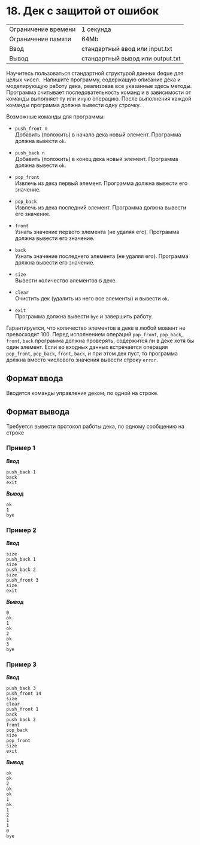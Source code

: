 # 18. Дек с защитой от ошибок

|                   |                                |
|-------------------|--------------------------------|
|Ограничение времени|1 секунда                       |
|Ограничение памяти |64Mb                            |
|Ввод               |стандартный ввод или input.txt  |
|Вывод              |стандартный вывод или output.txt|

Научитесь пользоваться стандартной структурой данных deque для целых чисел.  Напишите программу, содержащую описание дека и моделирующую работу дека, реализовав все указанные здесь методы. Программа считывает последовательность команд и в зависимости от команды выполняет ту или иную операцию. После выполнения каждой команды программа должна вывести одну строчку.

Возможные команды для программы:

- `push_front n`  
Добавить (положить) в начало дека новый элемент. Программа должна вывести `ok`.

- `push_back n`  
Добавить (положить) в конец дека новый элемент. Программа должна вывести `ok`.

- `pop_front`  
Извлечь из дека первый элемент. Программа должна вывести его значение.

- `pop_back`  
Извлечь из дека последний элемент. Программа должна вывести его значение.

- `front`  
Узнать значение первого элемента (не удаляя его). Программа должна вывести его значение.

- `back`  
Узнать значение последнего элемента (не удаляя его). Программа должна вывести его значение.

- `size`  
Вывести количество элементов в деке.

- `clear`  
Очистить дек (удалить из него все элементы) и вывести `ok`.

- `exit`  
Программа должна вывести `bye` и завершить работу.

Гарантируется, что количество элементов в деке в любой момент не превосходит $100$. Перед исполнением операций `pop_front`, `pop_back`, `front`, `back` программа должна проверять, содержится ли в деке хотя бы один элемент. Если во входных данных встречается операция `pop_front`, `pop_back`, `front`, `back`, и при этом дек пуст, то программа должна вместо числового значения вывести строку `error`.

## Формат ввода

Вводятся команды управления деком, по одной на строке.

## Формат вывода

Требуется вывести протокол работы дека, по одному сообщению на строке

### Пример 1

***Ввод***

```text
push_back 1
back
exit
```

***Вывод***

```text
ok
1
bye
```

### Пример 2

***Ввод***

```text
size
push_back 1
size
push_back 2
size
push_front 3
size
exit
```

***Вывод***

```text
0
ok
1
ok
2
ok
3
bye
```

### Пример 3

***Ввод***

```text
push_back 3
push_front 14
size
clear
push_front 1
back
push_back 2
front
pop_back
size
pop_front
size
exit
```

***Вывод***

```text
ok
ok
2
ok
ok
1
ok
1
2
1
1
0
bye
```
